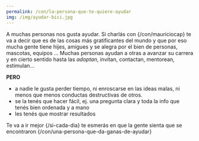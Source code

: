 ```yaml
---
permalink: /con/la-persona-que-te-quiere-ayudar
img: /img/ayudar-bici.jpg
---
```


A muchas personas nos gusta ayudar. Si charlás con {/con/mauriciocap} te va a decir que es de las cosas más gratificantes del mundo y que por eso mucha gente tiene hijes, amigues y se alegra por el bien de personas, mascotas, equipos ... Muchas personas ayudan a otras a avanzar su carrera y en cierto sentido hasta las _adoptan_, invitan, contactan, mentorean, estimulan...

__PERO__ 
* a nadie le gusta perder tiempo, ni enroscarse en las ideas malas, ni menos que menos conductas destructivas de otros.
* se la tenés que hacer fácil, ej. una pregunta clara y toda la info que tenés bien ordenada y a mano
* les tenés que mostrar resultados

Te va a ir mejor {/si-cada-dia} te esmerás en que la gente sienta que se encontraron {/con/una-persona-que-da-ganas-de-ayudar}


